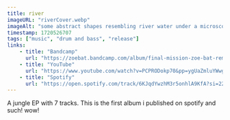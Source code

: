 ```yaml
---
title: river
imageURL: "riverCover.webp"
imageAlt: "some abstract shapes resembling river water under a microscope"
timestamp: 1720526707
tags: ["music", "drum and bass", "release"]
links:
    - title: "Bandcamp"
      url: "https://zoebat.bandcamp.com/album/final-mission-zoe-bat-remix"
    - title: "YouTube"
      url: "https://www.youtube.com/watch?v=PCPRODokp70&pp=ygUaZmluYWwgbWlzc2lvbiBhdm9zZXQgcmVtaXg%3D"
    - title: "Spotify"
      url: "https://open.spotify.com/track/6KJqdYwzhM3r5onhlA9KfA?si=22834b5adb4b4038"
---
```


A jungle EP with 7 tracks. This is the first album i published on spotify and such! wow!
<!--more-->